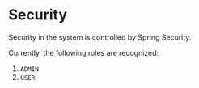 # Security

Security in the system is controlled by Spring Security.

Currently, the following roles are recognized:

1. `ADMIN`
1. `USER`
